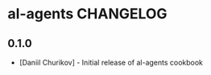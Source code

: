 al-agents CHANGELOG
==========================

0.1.0
-----
- [Daniil Churikov] - Initial release of al-agents cookbook
